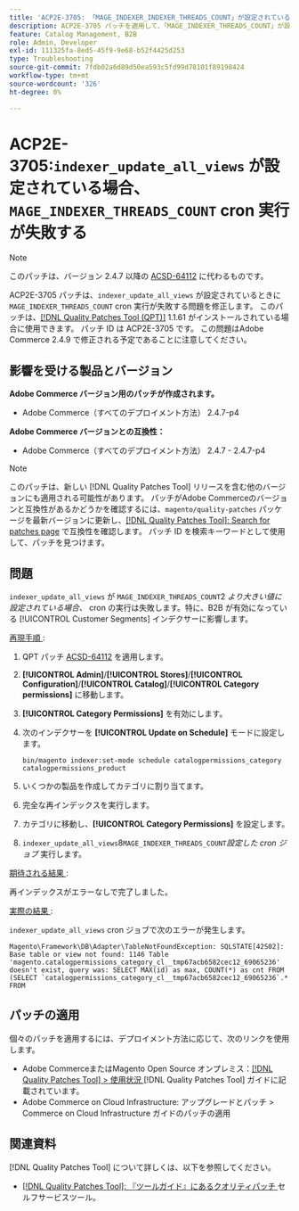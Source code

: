```yaml
---
title: 'ACP2E-3705: 「MAGE_INDEXER_INDEXER_THREADS_COUNT」が設定されている場合、「indexer_update_all_views」 cron 実行が失敗します'
description: ACP2E-3705 パッチを適用して、「MAGE_INDEXER_THREADS_COUNT」が設定されている場合に「indexer_update_all_views」 cron の実行が失敗するAdobe Commerceの問題を修正してください。
feature: Catalog Management, B2B
role: Admin, Developer
exl-id: 111325fa-8ed5-45f9-9e68-b52f4425d253
type: Troubleshooting
source-git-commit: 7fdb02a6d89d50ea593c5fd99d78101f89198424
workflow-type: tm+mt
source-wordcount: '326'
ht-degree: 0%

---
```


# ACP2E-3705:`indexer_update_all_views` が設定されている場合、`MAGE_INDEXER_THREADS_COUNT` cron 実行が失敗する

>[!NOTE]
>
>このパッチは、バージョン 2.4.7 以降の [ACSD-64112](/help/tools/quality-patches-tool/patches-available-in-qpt/v1-1-59/acsd-64112-indexer-update-all-views-cron-execution-fails.md) に代わるものです。

ACP2E-3705 パッチは、`indexer_update_all_views` が設定されているときに `MAGE_INDEXER_THREADS_COUNT` cron 実行が失敗する問題を修正します。 このパッチは、[[!DNL Quality Patches Tool (QPT)]](/help/tools/quality-patches-tool/quality-patches-tool-to-self-serve-quality-patches.md) 1.1.61 がインストールされている場合に使用できます。 パッチ ID は ACP2E-3705 です。 この問題はAdobe Commerce 2.4.9 で修正される予定であることに注意してください。

## 影響を受ける製品とバージョン

**Adobe Commerce バージョン用のパッチが作成されます。**

* Adobe Commerce（すべてのデプロイメント方法） 2.4.7-p4

**Adobe Commerce バージョンとの互換性：**

* Adobe Commerce（すべてのデプロイメント方法） 2.4.7 - 2.4.7-p4

>[!NOTE]
>
>このパッチは、新しい [!DNL Quality Patches Tool] リリースを含む他のバージョンにも適用される可能性があります。 パッチがAdobe Commerceのバージョンと互換性があるかどうかを確認するには、`magento/quality-patches` パッケージを最新バージョンに更新し、[[!DNL Quality Patches Tool]: Search for patches page](https://experienceleague.adobe.com/tools/commerce-quality-patches/index.html) で互換性を確認します。 パッチ ID を検索キーワードとして使用して、パッチを見つけます。

## 問題

`indexer_update_all_views` が `MAGE_INDEXER_THREADS_COUNT`2 *より大きい値に設定されている場合、* cron の実行は失敗します。特に、B2B が有効になっている [!UICONTROL Customer Segments] インデクサーに影響します。

<u> 再現手順 </u>:

1. QPT パッチ [ACSD-64112](/help/tools/quality-patches-tool/patches-available-in-qpt/v1-1-59/acsd-64112-indexer-update-all-views-cron-execution-fails.md) を適用します。
1. **[!UICONTROL Admin]**/**[!UICONTROL Stores]**/**[!UICONTROL Configuration]**/**[!UICONTROL Catalog]**/**[!UICONTROL Category permissions]** に移動します。
1. **[!UICONTROL Category Permissions]** を有効にします。
1. 次のインデクサーを **[!UICONTROL Update on Schedule]** モードに設定します。

   ```
   bin/magento indexer:set-mode schedule catalogpermissions_category catalogpermissions_product
   ```

1. いくつかの製品を作成してカテゴリに割り当てます。
1. 完全な再インデックスを実行します。
1. カテゴリに移動し、**[!UICONTROL Category Permissions]** を設定します。
1. `indexer_update_all_views`8`MAGE_INDEXER_THREADS_COUNT`*設定した cron ジョブ* 実行します。

<u> 期待される結果 </u>:

再インデックスがエラーなしで完了しました。

<u> 実際の結果 </u>:

`indexer_update_all_views` cron ジョブで次のエラーが発生します。

```
Magento\Framework\DB\Adapter\TableNotFoundException: SQLSTATE[42S02]: Base table or view not found: 1146 Table 'magento.catalogpermissions_category_cl__tmp67acb6582cec12_69065236' doesn't exist, query was: SELECT MAX(id) as max, COUNT(*) as cnt FROM (SELECT `catalogpermissions_category_cl__tmp67acb6582cec12_69065236`.* FROM
```


## パッチの適用

個々のパッチを適用するには、デプロイメント方法に応じて、次のリンクを使用します。

* Adobe CommerceまたはMagento Open Source オンプレミス：[[!DNL Quality Patches Tool] > 使用状況 ](/help/tools/quality-patches-tool/usage.md) [!DNL Quality Patches Tool] ガイドに記載されています。
* Adobe Commerce on Cloud Infrastructure: アップグレードとパッチ > Commerce on Cloud Infrastructure ガイドのパッチの適用

## 関連資料

[!DNL Quality Patches Tool] について詳しくは、以下を参照してください。

* [[!DNL Quality Patches Tool]: 『ツールガイド』にあるクオリティパッチ ](/help/tools/quality-patches-tool/quality-patches-tool-to-self-serve-quality-patches.md) セルフサービスツール。
